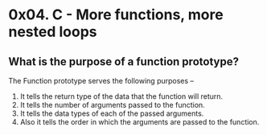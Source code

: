 # 0x04. C - More functions, more nested loops

## What is the purpose of a function prototype?
The Function prototype serves the following purposes – 
1) It tells the return type of the data that the function will return. 
2) It tells the number of arguments passed to the function. 
3) It tells the data types of each of the passed arguments. 
4) Also it tells the order in which the arguments are passed to the function.
